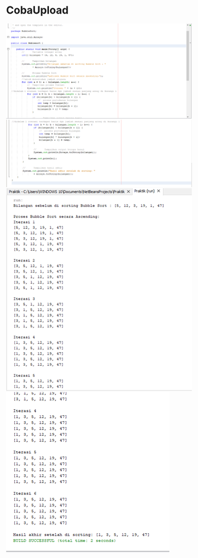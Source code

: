 # CobaUpload
![alt text](https://github.com/AmarRama/CobaUpload/blob/master/Screenshot_60.png)
![alt text](https://github.com/AmarRama/CobaUpload/blob/master/Screenshot_61.png)
![alt text](https://github.com/AmarRama/CobaUpload/blob/master/Screenshot_62.png)
![alt text](https://github.com/AmarRama/CobaUpload/blob/master/Screenshot_63.png)
